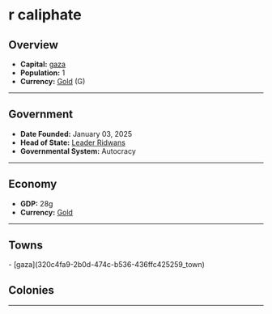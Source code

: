 <!--UNDEDITED FILE, remove this entire line if this file has been edited!-->
# <!--NAME-->r caliphate<!--NAME-->

## Overview

- **Capital:** <!--CAPITAL_LINK-->[gaza](320c4fa9-2b0d-474c-b536-436ffc425259_town)<!--CAPITAL_LINK-->
- **Population:** <!--POPULATION-->1<!--POPULATION-->
- **Currency:** <!--CURRENCY_LINK-->[Gold](Gold_currency)<!--CURRENCY_LINK--> (<!--CURRENCY_ABV-->G<!--CURRENCY_ABV-->)

---

## Government

- **Date Founded:** <!--FOUNDED-->January 03, 2025<!--FOUNDED-->
- **Head of State:** <!--LEADER_TITLE_LINK-->[Leader Ridwans](Ridwans_user)<!--LEADER_TITLE_LINK-->
- **Governmental System:** <!--GOVERNMENT-->Autocracy<!--GOVERNMENT-->

---

## Economy

- **GDP:** <!--GDP-->28g<!--GDP-->
- **Currency:** <!--CURRENCY_LINK-->[Gold](Gold_currency)<!--CURRENCY_LINK-->

---

## Towns

<!--TOWNS-->- [gaza](320c4fa9-2b0d-474c-b536-436ffc425259_town)<!--TOWNS-->

## Colonies

<!--COLONIES--><!--COLONIES-->

---